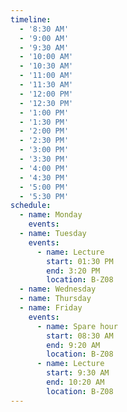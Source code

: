 ```yaml
---
timeline:
  - '8:30 AM'
  - '9:00 AM'
  - '9:30 AM'
  - '10:00 AM'
  - '10:30 AM'
  - '11:00 AM'
  - '11:30 AM'
  - '12:00 PM'
  - '12:30 PM'
  - '1:00 PM'
  - '1:30 PM'
  - '2:00 PM'
  - '2:30 PM'
  - '3:00 PM'
  - '3:30 PM'
  - '4:00 PM'
  - '4:30 PM'
  - '5:00 PM'
  - '5:30 PM'
schedule:
  - name: Monday
    events:
  - name: Tuesday
    events:
      - name: Lecture
        start: 01:30 PM
        end: 3:20 PM
        location: B-Z08
  - name: Wednesday
  - name: Thursday
  - name: Friday
    events:
      - name: Spare hour
        start: 08:30 AM
        end: 9:20 AM
        location: B-Z08
      - name: Lecture
        start: 9:30 AM
        end: 10:20 AM
        location: B-Z08
---
```


